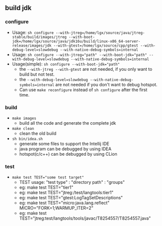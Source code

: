 ## build jdk
### configure
- Usage: `sh configure --with-jtreg=/home/lgx/source/java/jtreg-stable/build/images/jtreg --with-boot-jdk=/home/lgx/source/java/jdk16u/build/linux-x86_64-server-release/images/jdk --with-gtest=/home/lgx/source/cpp/gtest --with-debug-level=slowdebug --with-native-debug-symbols=internal`
- Usage: `sh configure --with-jtreg="path" --with-boot-jdk="path" --with-debug-level=slowdebug --with-native-debug-symbols=internal`
- Usage(simple): `sh configure --with-boot-jdk="path"`
	- the `--with-jtreg --with-gtest` are not needed, if you only want to build but not test.
	- the `--with-debug-level=slowdebug --with-native-debug-symbols=internal` are not needed if you don't want to debug hotspot.
	- Can use `make reconfigure` instead of `sh configure` after the first time.

### build
- `make images`
	- build all the code and generate the complete jdk
- `make clean`
	- clean the old build
- `sh bin/idea.sh`
	- generate some files to support the Intellij IDE
	- java program can be debugged by using IDEA
	- hotspot(c/c++) can be debugged by using CLion

### test
- `make test TEST="some test target"`
	- TEST usage: "test type" : "directory path" : "groups"
	- eg: make test TEST="tier1"
	- eg: make test TEST="jtreg:/test/langtools:tier1"
	- eg: make test TEST="gtest:LogTagSetDescriptions"
	- eg: make test TEST="micro:java.lang.reflect" MICRO="FORK=1;WARMUP_ITER=2"
	- eg: make test TEST="jtreg:test/langtools/tools/javac/T8254557/T8254557.java"
